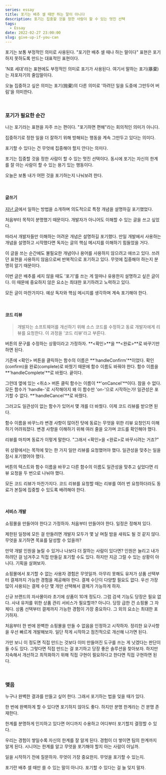 ```yaml
---
series: essay
title: 포기는 배추 셀 때만 하는 말이 아니다
description: 포기는 집중할 것을 정한 사람이 할 수 있는 멋진 선택
tags:
  - Essay
date: 2022-02-27 23:00:00
slug: give-up-if-you-can
---
```


포기는 보통 부정적인 의미로 사용된다. "포기란 배추 셀 때나 하는 말이다" 표현은 포기하지 못하도록 만드는 대표적인 표현이다.

'N포 세대'라는 표현에도 부정적인 의미로 포기가 사용된다. 여기서 말하는 포기(暴棄)는 자포자기의 줄임말이다.

오늘 집중하고 싶은 의미는 포기(抛棄)의 다른 의미로 '하려던 일을 도중에 그만두어 버림'을 의미한다.

<br/>

### 포기가 필요한 순간

나는 포기라는 표현을 자주 쓰는 편이다. "포기하면 편해"라는 회의적인 의미가 아니다.

집중하기로 정한 일을 더 잘하기 위해 방해되는 행동을 계속 그만두고 있다는 의미다.

포기할 수 있다는 건 무엇에 집중해야 할지 안다는 의미다.

포기는 집중할 것을 정한 사람이 할 수 있는 멋진 선택이다. 동시에 포기는 자신의 한계를 잘 아는 사람이 할 수 있는 용기 있는 행동이다.

오늘은 보통 내가 어떤 것을 포기하는지 나눠보려 한다.

<br/>

#### 글쓰기

[지난 글](/three-queues-management)에서 일하는 방법을 소개하며 의도적으로 특정 개념을 설명하길 포기했었다.

처음부터 목적이 분명했기 때문이다. 개발자가 아니어도 이해할 수 있는 글을 쓰고 싶었다.

따라서 개발자들만 이해하는 어려운 개념은 설명하길 포기했다. 만일 개발에서 사용하는 개념을 설명하고 시작했다면 독자는 글의 핵심 메시지를 이해하기 힘들었을 거다.

이 글을 쓰는 순간에도 불필요한 개념이나 용어를 사용하지 않으려고 애쓰고 있다. 쓰려던 표현을 사용하지 않음으로써 반복적으로 포기하고 있다. 무엇에 집중해야 하는지 분명히 알기 때문이다.

이번 글은 배추를 세지 않을 때도 '포기'를 쓰는 게 얼마나 유용한지 설명하고 싶은 글이다. 이 때문에 중요하지 않은 요소는 최대한 포기하려고 노력하고 있다.

모든 글이 마찬가지다. 예상 독자와 핵심 메시지를 생각하며 계속 포기해야 한다.

<br/>

#### 코드 리뷰

> 개발자는 소프트웨어를 개선하기 위해 소스 코드를 수정하고 동료 개발자에게 리뷰를 요청한다. 이 과정을 '코드 리뷰'라고 부른다.

버튼의 문구를 수정하는 상황이라고 가정하자. **<확인>**을 **<완료>**로 바꾸기만 하면 된다.

기존에 <확인> 버튼을 클릭하는 함수의 이름은 **'handleConfirm'**이었다. 확인(confirm)을 완료(complete)로 바꿨기 때문에 함수 이름도 바꿔야 한다. 함수 이름을 **'handleComplete'**로 바꿨다. 끝이다.

그런데 옆에 있는 <취소> 버튼 클릭 함수는 이름이 **'onCancel'**이다. 참을 수 없다. 모든 함수가 'handle-'로 시작해야지 왜 이 함수만 'on-'으로 시작하는가! 일관성은 포기할 수 없다. **'handleCancel'**로 바꿨다.

그러고도 일관성이 없는 함수가 있어서 몇 개를 더 바꿨다. 이제 코드 리뷰를 받으면 된다.

함수 이름을 바꾸느라 변경 사항이 많아진 탓에 동료는 무엇을 위한 리뷰 요청인지 이해하기 어려워졌다. 변경 사항을 이해하기 위해 여러 줄을 오가며 코드를 확인해야 했다.

리뷰를 마치며 동료가 이렇게 말한다. "그래서 <확인>을 <완료>로 바꾸시려는 거죠?"

위 상황에서는 목적에 맞는 한 가지 일만 리뷰를 요청했어야 했다. 일관성을 맞추는 일을 잠시 포기했어야 했다.

버튼의 텍스트와 함수 이름을 바꾸고 다른 함수의 이름도 일관성을 맞추고 싶었다면 리뷰 요청을 두 번으로 나눠야 했다.

모든 코드 리뷰가 마찬가지다. 코드 리뷰를 요청할 때는 리뷰를 여러 번 요청하더라도 동료가 본질에 집중할 수 있도록 배려해야 한다.

<br/>

#### 서비스 개발

쇼핑몰을 만들어야 한다고 가정하자. 처음부터 만들어야 한다. 일정은 정해져 있다.

제한된 일정에 모든 걸 만들려면 개발자 모두가 몇 날 며칠 밤을 새워도 될 것 같지 않다. 무엇을 포기하면 목표를 달성할 수 있을까?

만약 개발 인원을 늘릴 수 있거나 나보다 더 잘하는 사람이 있다면? 인원은 늘리고 내가 하려던 걸 넘겨주고 직접 만들길 포기할 수도 있다. 하지만 지금 그럴 수 있는 상황이 아니다. 기획을 살펴보자.

쇼핑몰에서 포기할 수 없는 사용자 경험은 무엇일까. 아무리 못해도 유저가 상품 선택부터 결제까지 가능한 경험을 제공해야 한다. 결제 수단이 다양할 필요도 없다. 우선 가장 많이 사용되는 결제 수단 몇 개만 선택해서 결제가 가능하게 하자.

신규 브랜드의 자사몰이라 초기에 상품이 10개 정도다. 그럼 검색 기능도 당장은 필요 없다. 사내 유저를 위한 상품 관리 서비스가 필요할까? 아니다. 당장 급한 건 쇼핑몰 그 자체다. 상품 선택부터 결제까지 가능한 경험이 가장 중요하다. 그 외의 요소는 최대한 포기하자.

처음부터 한 번에 완벽한 쇼핑몰을 만들 수 없음을 인정하고 시작하자. 정리한 요구사항을 우선 빠르게 개발해보자. 일단 작게 시작하고 점진적으로 개선해 나가면 된다.

가만 보니 이 정도면 직접 만드는 것보다 이미 만들어진 도구를 쓰는 게 낫겠다는 판단이 들 수도 있다. 그렇다면 직접 만드는 걸 포기하고 당장 좋은 솔루션을 찾아보자. 하지만 지속해서 개선하고 최적화하기 위해 직접 구현이 필요하다고 한다면 직접 구현하면 된다.

<br/>

### 맺음

누구나 완벽한 결과를 만들고 싶어 한다. 그래서 포기하는 법을 잊을 때가 있다.

한 번에 완벽하게 할 수 있다면 포기하지 않아도 좋다. 하지만 분명 한계라는 건 분명 존재한다.

한계를 분명하게 인지하고 있다면 어디까지 수용하고 어디부터 포기할지 결정할 수 있다.

우리는 경험이 쌓일수록 자신의 한계를 잘 알게 된다. 경험이 더 쌓이면 팀의 한계까지 알게 된다. 시니어는 한계를 알고 무엇을 포기해야 할지 아는 사람이 아닐까.

일을 시작하기 전에 질문하자. 무엇이 가장 중요한지. 무엇을 포기할 수 있는지.

포기란 배추 셀 때만 쓸 수 있는 말이 아니다. 포기할 수 있다는 걸 늘 잊지 말자.
